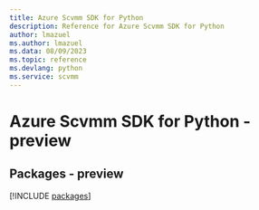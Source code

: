 ```yaml
---
title: Azure Scvmm SDK for Python
description: Reference for Azure Scvmm SDK for Python
author: lmazuel
ms.author: lmazuel
ms.data: 08/09/2023
ms.topic: reference
ms.devlang: python
ms.service: scvmm
---
```

# Azure Scvmm SDK for Python - preview
## Packages - preview
[!INCLUDE [packages](scvmm-index.md)]